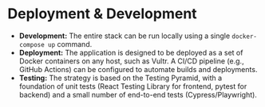 # Deployment & Development

* **Development:** The entire stack can be run locally using a single `docker-compose up` command.
* **Deployment:** The application is designed to be deployed as a set of Docker containers on any host, such as Vultr. A CI/CD pipeline (e.g., GitHub Actions) can be configured to automate builds and deployments.
* **Testing:** The strategy is based on the Testing Pyramid, with a foundation of unit tests (React Testing Library for frontend, pytest for backend) and a small number of end-to-end tests (Cypress/Playwright).

